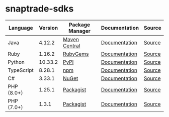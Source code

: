 # snaptrade-sdks

|Language|Version|Package Manager|Documentation|Source|
|-|-|-|-|-|
|Java|4.12.2|[Maven Central](https://central.sonatype.com/artifact/com.konfigthis/snaptrade-java-sdk/4.12.2)|[Documentation](https://github.com/passiv/snaptrade-sdks/tree/master/sdks/java/README.md)|[Source](https://github.com/passiv/snaptrade-sdks/tree/master/sdks/java)|
|Ruby|1.16.2|[RubyGems](https://rubygems.org/gems/snaptrade/versions/1.16.2)|[Documentation](https://github.com/passiv/snaptrade-sdks/tree/master/sdks/ruby/README.md)|[Source](https://github.com/passiv/snaptrade-sdks/tree/master/sdks/ruby)|
|Python|10.33.2|[PyPI](https://pypi.org/project/snaptrade-python-sdk/10.33.2)|[Documentation](https://github.com/passiv/snaptrade-sdks/tree/master/sdks/python/README.md)|[Source](https://github.com/passiv/snaptrade-sdks/tree/master/sdks/python)|
|TypeScript|8.28.1|[npm](https://www.npmjs.com/package/snaptrade-typescript-sdk/v/8.28.1)|[Documentation](https://github.com/passiv/snaptrade-sdks/tree/master/sdks/typescript/README.md)|[Source](https://github.com/passiv/snaptrade-sdks/tree/master/sdks/typescript)|
|C#|3.33.1|[NuGet](https://nuget.org/packages/SnapTrade.Net/3.33.1)|[Documentation](https://github.com/passiv/snaptrade-sdks/tree/master/sdks/csharp/README.md)|[Source](https://github.com/passiv/snaptrade-sdks/tree/master/sdks/csharp)|
|PHP (8.0+)|1.25.1|[Packagist](https://packagist.org/packages/konfig/snaptrade-php-sdk#1.25.1)|[Documentation](https://github.com/passiv/snaptrade-php-sdk/blob/master/README.md)|[Source](https://github.com/passiv/snaptrade-php-sdk)|
|PHP (7.0+)|1.3.1|[Packagist](https://packagist.org/packages/konfig/snaptrade-php-7-sdk#1.3.1)|[Documentation](https://github.com/passiv/snaptrade-php-7-sdk/blob/master/README.md)|[Source](https://github.com/passiv/snaptrade-php-7-sdk)|